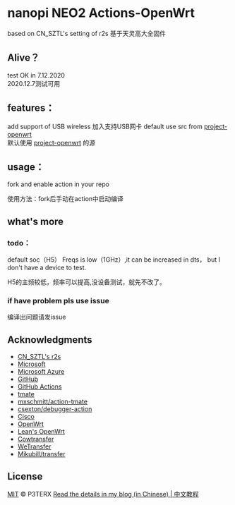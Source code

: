 # nanopi NEO2  Actions-OpenWrt
based on CN_SZTL's setting of r2s 基于天灵高大全固件
## Alive？
test OK in 7.12.2020  
2020.12.7测试可用 
## features：
add support of USB wireless 
加入支持USB网卡 
default use src from [project-openwrt](https://github.com/project-openwrt/openwrt)  
默认使用 [project-openwrt](https://github.com/project-openwrt/openwrt) 的源
## usage：
fork and enable action in your repo

使用方法：fork后手动在action中启动编译
## what's more
### todo：
default soc（H5） Freqs is low（1GHz）,it can be increased in dts， but I don't have a device to test.

H5的主频较低，频率可以提高,没设备测试，就先不改了。
### if have problem pls use issue
编译出问题请发issue
## Acknowledgments
- [CN_SZTL's r2s](https://github.com/1715173329/nanopi-r2s-openwrt)
- [Microsoft](https://www.microsoft.com)
- [Microsoft Azure](https://azure.microsoft.com)
- [GitHub](https://github.com)
- [GitHub Actions](https://github.com/features/actions)
- [tmate](https://github.com/tmate-io/tmate)
- [mxschmitt/action-tmate](https://github.com/mxschmitt/action-tmate)
- [csexton/debugger-action](https://github.com/csexton/debugger-action)
- [Cisco](https://www.cisco.com/)
- [OpenWrt](https://github.com/openwrt/openwrt)
- [Lean's OpenWrt](https://github.com/coolsnowwolf/lede)
- [Cowtransfer](https://cowtransfer.com)
- [WeTransfer](https://wetransfer.com/)
- [Mikubill/transfer](https://github.com/Mikubill/transfer)

## License

[MIT](https://github.com/P3TERX/Actions-OpenWrt/blob/master/LICENSE) © P3TERX
[Read the details in my blog (in Chinese) | 中文教程](https://p3terx.com/archives/build-openwrt-with-github-actions.html)

